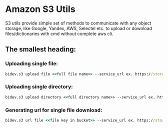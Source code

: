# Amazon S3 Utils 
S3 utils provide simple set of methods to communicate with any object storage, like Google, Yandex, AWS, Selectel etc. to upload or download files/dictionaries with cmd without complete aws cli.


## The smallest heading:
### Uploading single file:
```cmd
bidev.s3 upload file <<full file name>> --service_url ex. https://storage.yandexcloud.net>> --access_key <<your access key from object storage>> --secret_key <<your secret key from object storage>> --bucket <<bucket name>> --path <<path in bucket>>
 ```
 
### Uploading single directory:
```cmd
bidev.s3 upload directory <<full directory name>> --service_url ex. https://storage.yandexcloud.net>> --access_key <<your access key from object storage>> --secret_key <<your secret key from object storage>> --bucket <<bucket name>> --path <<path in bucket>>
```

### Generating url for single file download:
```cmd
bidev.s3 url file <<file key in bucket>> --service_url ex. https://storage.yandexcloud.net>> --access_key <<your access key from object storage>> --secret_key <<your secret key from object storage>> --bucket <<bucket name>> --duration_seconds <<Duration in sceonds url will be active>>
```

